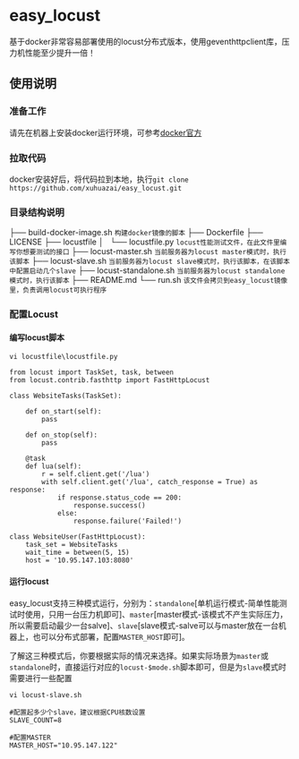 # easy_locust
基于docker非常容易部署使用的locust分布式版本，使用geventhttpclient库，压力机性能至少提升一倍！

## 使用说明
### 准备工作
请先在机器上安装docker运行环境，可参考[docker官方](https://docs.docker.com/install/ "docker官方")
### 拉取代码
docker安装好后，将代码拉到本地，执行`git clone https://github.com/xuhuazai/easy_locust.git`
### 目录结构说明
├── build-docker-image.sh `构建docker镜像的脚本`
├── Dockerfile
├── LICENSE
├── locustfile
│   └── locustfile.py `locust性能测试文件，在此文件里编写你想要测试的接口`
├── locust-master.sh  `当前服务器为locust master模式时，执行该脚本`
├── locust-slave.sh   `当前服务器为locust slave模式时，执行该脚本，在该脚本中配置启动几个slave`
├── locust-standalone.sh  `当前服务器为locust standalone模式时，执行该脚本`
├── README.md
└── run.sh `该文件会拷贝到easy_locust镜像里，负责调用locust可执行程序`
### 配置Locust
#### 编写locust脚本
    vi locustfile\locustfile.py
    
    from locust import TaskSet, task, between
    from locust.contrib.fasthttp import FastHttpLocust
    
    class WebsiteTasks(TaskSet):
        
        def on_start(self):
            pass
    
        def on_stop(self):
            pass
    
        @task
        def lua(self):
            r = self.client.get('/lua')
            with self.client.get('/lua', catch_response = True) as response:
                if response.status_code == 200:
                    response.success()
                else:
                    response.failure('Failed!')
    
    class WebsiteUser(FastHttpLocust):
        task_set = WebsiteTasks
        wait_time = between(5, 15)
        host = '10.95.147.103:8080'
    
#### 运行locust
easy_locust支持三种模式运行，分别为：`standalone`[单机运行模式-简单性能测试时使用，只用一台压力机即可]、`master`[master模式-该模式不产生实际压力，所以需要启动最少一台salve]、`slave`[slave模式-salve可以与master放在一台机器上，也可以分布式部署，配置`MASTER_HOST`即可]。

了解这三种模式后，你要根据实际的情况来选择。如果实际场景为`master`或`standalone`时，直接运行对应的`locust-$mode.sh`脚本即可，但是为`slave`模式时需要进行一些配置
    
	vi locust-slave.sh
	
	#配置起多少个slave，建议根据CPU核数设置
    SLAVE_COUNT=8
    
    #配置MASTER
    MASTER_HOST="10.95.147.122"

